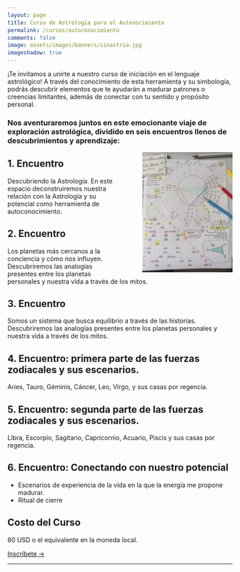 ```yaml
---
layout: page
title: Curso de Astrología para el Autonocimiento 
permalink: /cursos/autoconocimiento
comments: false
image: assets/images/banners/sinastria.jpg
imageshadow: true
---
```


¡Te invitamos a unirte a nuestro curso de iniciación en el lenguaje astrológico! A través del conocimiento de esta herramienta y su simbología, podrás descubrir elementos que te ayudarán a madurar patrones o creencias limitantes, además de conectar con tu sentido y propósito personal.

### Nos aventuraremos juntos en este emocionante viaje de exploración astrológica, dividido en seis encuentros llenos de descubrimientos y aprendizaje:


<img src='assets/images/curso-autoconocimiento-notas-astro.jpg' style='float:right; width: 40%; padding: 0 0 0 4em;' />


## 1. Encuentro 
Descubriendo la Astrología. En este espacio deconstruiremos nuestra relación con la Astrología y su potencial como herramienta de autoconocimiento. 
  

## 2. Encuentro 
Los planetas más cercanos a la conciencia y cómo nos influyen. Descubriremos las analogías presentes entre los planetas  personales y nuestra vida a través de los mitos. 


## 3. Encuentro 
Somos un sistema que busca equilibrio a través de las historias. Descubriremos las analogías presentes entre los planetas  personales y nuestra vida a través de los mitos. 

  
## 4. Encuentro: primera parte de las fuerzas zodiacales y sus escenarios.
Aries, Tauro, Géminis, Cáncer, Leo, Virgo, y sus casas por regencia.


## 5. Encuentro: segunda parte de las fuerzas zodiacales y sus escenarios. 
Libra, Escorpio, Sagitario, Capricornio, Acuario, Piscis y sus casas por regencia.

## 6. Encuentro: Conectando con nuestro potencial
* Escenarios de experiencia de la vida en la que la energía me propone madurar.
* Ritual de cierre


## Costo del Curso

80 USD o el equivalente en la moneda local.

<a target="_blank" href="https://docs.google.com/forms/d/e/1FAIpQLScfVBE6ok4vvBbeqD4ijSR-AzpWb6DLCOiZyniIWWBf6MVTbg/viewform?usp=sf_link" class="btn btn-astro">Inscríbete &rarr;</a>

<hr>
